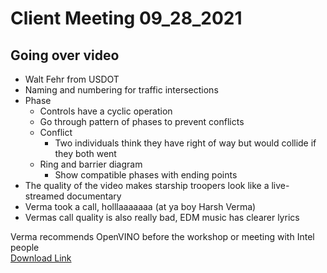 # Client Meeting 09_28_2021

## Going over video

- Walt Fehr from USDOT
- Naming and numbering for traffic intersections
- Phase
  - Controls have a cyclic operation
  - Go through pattern of phases to prevent conflicts
  - Conflict
    - Two individuals think they have right of way but would collide if they both went
  - Ring and barrier diagram
    - Show compatible phases with ending points
- The quality of the video makes starship troopers look like a live-streamed documentary
- Verma took a call, holllaaaaaaa (at ya boy Harsh Verma)
- Vermas call quality is also really bad, EDM music has clearer lyrics

Verma recommends OpenVINO before the workshop or meeting with Intel people  
[Download Link](https://software.intel.com/en-us/openvino-toolkit/choose-download?innovator=CNCT-0016939)
